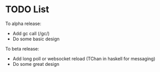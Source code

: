 TODO List
=========

To alpha release:

* Add gc call (/gc/<passkey in config>)
* Do some basic design

To beta release:

* Add long poll or websocket reload (TChan in haskell for messaging)
* Do some great design
